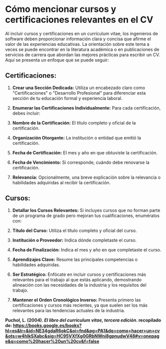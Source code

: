# Cómo mencionar cursos y certificaciones relevantes en el CV

Al incluir cursos y certificaciones en un currículum vitae, los ingenieros de software deben proporcionar información clara y concisa que afirme el valor de las experiencias educativas. La orientación sobre este tema a veces se puede encontrar en la literatura académica o en publicaciones de servicios de carrera que abordan las mejores prácticas para escribir un CV. Aquí se presenta un enfoque que se puede seguir:

## Certificaciones:

1. **Crear una Sección Dedicada:** Utiliza un encabezado claro como "Certificaciones" o "Desarrollo Profesional" para diferenciar esta sección de tu educación formal y experiencia laboral.

1. **Enumerar las Certificaciones Individualmente:** Para cada certificación, debes incluir:

1. **Nombre de la Certificación:** El título completo y oficial de la certificación.

1. **Organización Otorgante:** La institución o entidad que emitió la certificación.

1. **Fecha de Certificación:** El mes y año en que obtuviste la certificación.

1. **Fecha de Vencimiento:** Si corresponde, cuándo debe renovarse la certificación.

1. **Relevancia:** Opcionalmente, una breve explicación sobre la relevancia o habilidades adquiridas al recibir la certificación.

## Cursos:

1. **Detallar los Cursos Relevantes:** Si incluyes cursos que no forman parte de un programa de grado pero mejoran tus cualificaciones, enuméralos con:

1. **Título del Curso:** Utiliza el título completo y oficial del curso.

1. **Institución o Proveedor:** Indica dónde completaste el curso.

1. **Fecha de Finalización:** Indica el mes y año en que completaste el curso.

1. **Aprendizajes Clave:** Resume las principales competencias o habilidades adquiridas.

1. **Ser Estratégico:** Enfócate en incluir cursos y certificaciones más relevantes para el trabajo al que estás aplicando, demostrando alineación con las necesidades de la industria y los requisitos del trabajo.

1. **Mantener el Orden Cronológico Inverso:** Presenta primero las certificaciones y cursos más recientes, ya que suelen ser los más relevantes para las tendencias actuales de la industria.

**Puchol, L. (2004). *El libro del curriculum vitae, tercera edición*. recopilado de: https://books.google.es/books?hl=es&lr=&id=NE34gdaR6okC&oi=fnd&pg=PA1&dq=como+hacer+un+cv&ots=w4hIkSXabc&sig=HC95VXfXg0GRbNWni8gpnudwV48#v=onepage&q=como%20hacer%20un%20cv&f=false**
